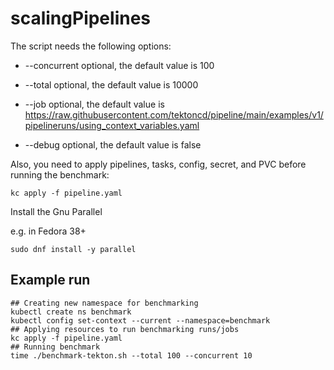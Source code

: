 # scalingPipelines
The script needs the following options:

* --concurrent   optional,
                 the default value is 100

* --total        optional,
                 the default value is 10000

* --job          optional,
                 the default value is
                 https://raw.githubusercontent.com/tektoncd/pipeline/main/examples/v1/pipelineruns/using_context_variables.yaml

* --debug        optional,
                 the default value is false


Also, you need to apply pipelines, tasks, config, secret, and PVC before running the benchmark:
```
kc apply -f pipeline.yaml
```

Install the Gnu Parallel

e.g. in Fedora 38+
```
sudo dnf install -y parallel
```

## Example run
```
## Creating new namespace for benchmarking
kubectl create ns benchmark
kubectl config set-context --current --namespace=benchmark
## Applying resources to run benchmarking runs/jobs
kc apply -f pipeline.yaml
## Running benchmark
time ./benchmark-tekton.sh --total 100 --concurrent 10
```
